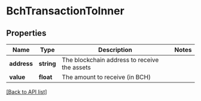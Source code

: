 # BchTransactionToInner

## Properties

Name | Type | Description | Notes
------------ | ------------- | ------------- | -------------
**address** | **string** | The blockchain address to receive the assets |
**value** | **float** | The amount to receive (in BCH) |

[[Back to API list]](../../README.md#api-endpoints)
